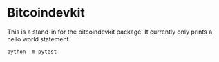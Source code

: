 # Bitcoindevkit
This is a stand-in for the bitcoindevkit package. It currently only prints a hello world statement.

```shell
python -m pytest
```
